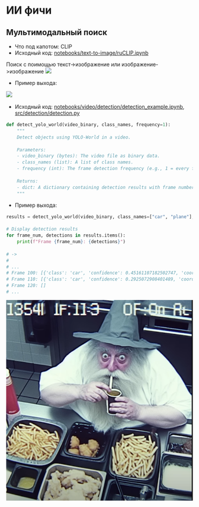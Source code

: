 # ИИ фичи
## Мультимодальный поиск
- Что под капотом: CLIP
- Исходный код: [notebooks/text-to-image/ruCLIP.ipynb](notebooks/text-to-image/ruCLIP.ipynb)

Поиск с поимощью текст->изображение или изображение->изображение
<img src="https://habrastorage.org/r/w1560/getpro/habr/upload_files/d20/11e/754/d2011e7548f96770e349510166d4ff25.png"/>

- Пример выхода:
<img src="https://www.mydeliciousmeals.com/images/recipephotos/large/seasoned-oven-baked-chicken-breast-bites-recipe1.jpg"/>

- Исходный код: [notebooks/video/detection/detection_example.ipynb](notebooks/video/detection/detection_example.ipynb), [src/detection/detection.py](src/detection/detection.py)
```python
def detect_yolo_world(video_binary, class_names, frequency=1):
    """
    Detect objects using YOLO-World in a video.

    Parameters:
    - video_binary (bytes): The video file as binary data.
    - class_names (list): A list of class names.
    - frequency (int): The frame detection frequency (e.g., 1 = every frame, 2 = every second frame, etc.).

    Returns:
    - dict: A dictionary containing detection results with frame number as key and detected objects as values.
    """
```
- Пример выхода:
```python
results = detect_yolo_world(video_binary, class_names=["car", "plane"], frequency=10)  # Detect objects every 10th frame

# Display detection results
for frame_num, detections in results.items():
    print(f"Frame {frame_num}: {detections}")

# ->
# 
# ...
# Frame 100: [{'class': 'car', 'confidence': 0.45161107182502747, 'coordinates': [604.96484375, 227.2288360595703, 761.029296875, 368.57037353515625]}]
# Frame 110: [{'class': 'car', 'confidence': 0.2925072908401489, 'coordinates': [597.0692138671875, 226.84547424316406, 767.8201904296875, 382.01513671875]}]
# Frame 120: []
# ...
```

<img src="./loss weight.png" alt="eat"/>
